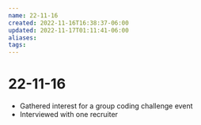 ```yaml
---
name: 22-11-16
created: 2022-11-16T16:38:37-06:00
updated: 2022-11-17T01:11:41-06:00
aliases: 
tags: 
---
```

# 22-11-16

- Gathered interest for a group coding challenge event 
- Interviewed with one recruiter